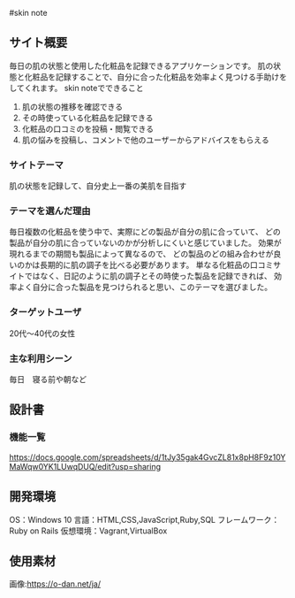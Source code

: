 #skin note

## サイト概要
毎日の肌の状態と使用した化粧品を記録できるアプリケーションです。
肌の状態と化粧品を記録することで、自分に合った化粧品を効率よく見つける手助けをしてくれます。
skin noteでできること
  1. 肌の状態の推移を確認できる
  2. その時使っている化粧品を記録できる
  3. 化粧品の口コミのを投稿・閲覧できる
  4. 肌の悩みを投稿し、コメントで他のユーザーからアドバイスをもらえる

### サイトテーマ
肌の状態を記録して、自分史上一番の美肌を目指す

### テーマを選んだ理由
毎日複数の化粧品を使う中で、実際にどの製品が自分の肌に合っていて、
どの製品が自分の肌に合っていないのかが分析しにくいと感じていました。
効果が現れるまでの期間も製品によって異なるので、
どの製品のどの組み合わせが良いのかは長期的に肌の調子を比べる必要があります。
単なる化粧品の口コミサイトではなく、日記のように肌の調子とその時使った製品を記録できれば、
効率よく自分に合った製品を見つけられると思い、このテーマを選びました。

### ターゲットユーザ
20代～40代の女性

### 主な利用シーン
毎日　寝る前や朝など

## 設計書

### 機能一覧

https://docs.google.com/spreadsheets/d/1tJy35gak4GvcZL81x8pH8F9z10YMaWqw0YK1LUwqDUQ/edit?usp=sharing

## 開発環境
OS：Windows 10
言語：HTML,CSS,JavaScript,Ruby,SQL
フレームワーク：Ruby on Rails
仮想環境：Vagrant,VirtualBox

## 使用素材
画像:https://o-dan.net/ja/
